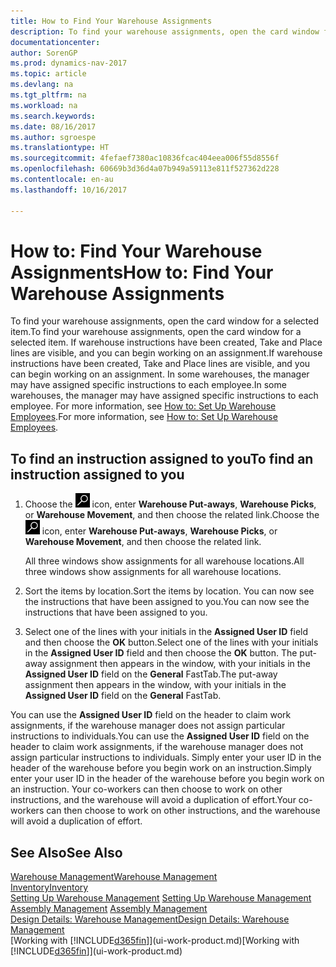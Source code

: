```yaml
---
title: How to Find Your Warehouse Assignments
description: To find your warehouse assignments, open the card window for a selected item. If warehouse instructions have been created, Take and Place lines are visible, and you can begin working on an assignment. In some warehouses, the manager may have assigned specific instructions to each employee.
documentationcenter: 
author: SorenGP
ms.prod: dynamics-nav-2017
ms.topic: article
ms.devlang: na
ms.tgt_pltfrm: na
ms.workload: na
ms.search.keywords: 
ms.date: 08/16/2017
ms.author: sgroespe
ms.translationtype: HT
ms.sourcegitcommit: 4fefaef7380ac10836fcac404eea006f55d8556f
ms.openlocfilehash: 60669b3d36d4a07b949a59113e811f527362d228
ms.contentlocale: en-au
ms.lasthandoff: 10/16/2017

---
```

# <a name="how-to-find-your-warehouse-assignments"></a><span data-ttu-id="4aca9-105">How to: Find Your Warehouse Assignments</span><span class="sxs-lookup"><span data-stu-id="4aca9-105">How to: Find Your Warehouse Assignments</span></span>
<span data-ttu-id="4aca9-106">To find your warehouse assignments, open the card window for a selected item.</span><span class="sxs-lookup"><span data-stu-id="4aca9-106">To find your warehouse assignments, open the card window for a selected item.</span></span> <span data-ttu-id="4aca9-107">If warehouse instructions have been created, Take and Place lines are visible, and you can begin working on an assignment.</span><span class="sxs-lookup"><span data-stu-id="4aca9-107">If warehouse instructions have been created, Take and Place lines are visible, and you can begin working on an assignment.</span></span> <span data-ttu-id="4aca9-108">In some warehouses, the manager may have assigned specific instructions to each employee.</span><span class="sxs-lookup"><span data-stu-id="4aca9-108">In some warehouses, the manager may have assigned specific instructions to each employee.</span></span> <span data-ttu-id="4aca9-109">For more information, see [How to: Set Up Warehouse Employees](warehouse-how-to-set-up-warehouse-employees.md).</span><span class="sxs-lookup"><span data-stu-id="4aca9-109">For more information, see [How to: Set Up Warehouse Employees](warehouse-how-to-set-up-warehouse-employees.md).</span></span>

## <a name="to-find-an-instruction-assigned-to-you"></a><span data-ttu-id="4aca9-110">To find an instruction assigned to you</span><span class="sxs-lookup"><span data-stu-id="4aca9-110">To find an instruction assigned to you</span></span>  
1.  <span data-ttu-id="4aca9-111">Choose the ![Search for Page or Report](media/ui-search/search_small.png "Search for Page or Report icon") icon, enter **Warehouse Put-aways**, **Warehouse Picks**, or **Warehouse Movement**, and then choose the related link.</span><span class="sxs-lookup"><span data-stu-id="4aca9-111">Choose the ![Search for Page or Report](media/ui-search/search_small.png "Search for Page or Report icon") icon, enter **Warehouse Put-aways**, **Warehouse Picks**, or **Warehouse Movement**, and then choose the related link.</span></span>

    <span data-ttu-id="4aca9-112">All three windows show assignments for all warehouse locations.</span><span class="sxs-lookup"><span data-stu-id="4aca9-112">All three windows show assignments for all warehouse locations.</span></span>  

2. <span data-ttu-id="4aca9-113">Sort the items by location.</span><span class="sxs-lookup"><span data-stu-id="4aca9-113">Sort the items by location.</span></span> <span data-ttu-id="4aca9-114">You can now see the instructions that have been assigned to you.</span><span class="sxs-lookup"><span data-stu-id="4aca9-114">You can now see the instructions that have been assigned to you.</span></span>  
3. <span data-ttu-id="4aca9-115">Select one of the lines with your initials in the **Assigned User ID** field and then choose the **OK** button.</span><span class="sxs-lookup"><span data-stu-id="4aca9-115">Select one of the lines with your initials in the **Assigned User ID** field and then choose the **OK** button.</span></span> <span data-ttu-id="4aca9-116">The put-away assignment then appears in the window, with your initials in the **Assigned User ID** field on the **General** FastTab.</span><span class="sxs-lookup"><span data-stu-id="4aca9-116">The put-away assignment then appears in the window, with your initials in the **Assigned User ID** field on the **General** FastTab.</span></span>  

<span data-ttu-id="4aca9-117">You can use the **Assigned User ID** field on the header to claim work assignments, if the warehouse manager does not assign particular instructions to individuals.</span><span class="sxs-lookup"><span data-stu-id="4aca9-117">You can use the **Assigned User ID** field on the header to claim work assignments, if the warehouse manager does not assign particular instructions to individuals.</span></span> <span data-ttu-id="4aca9-118">Simply enter your user ID in the header of the warehouse before you begin work on an instruction.</span><span class="sxs-lookup"><span data-stu-id="4aca9-118">Simply enter your user ID in the header of the warehouse before you begin work on an instruction.</span></span> <span data-ttu-id="4aca9-119">Your co-workers can then choose to work on other instructions, and the warehouse will avoid a duplication of effort.</span><span class="sxs-lookup"><span data-stu-id="4aca9-119">Your co-workers can then choose to work on other instructions, and the warehouse will avoid a duplication of effort.</span></span>  

## <a name="see-also"></a><span data-ttu-id="4aca9-120">See Also</span><span class="sxs-lookup"><span data-stu-id="4aca9-120">See Also</span></span>  
[<span data-ttu-id="4aca9-121">Warehouse Management</span><span class="sxs-lookup"><span data-stu-id="4aca9-121">Warehouse Management</span></span>](warehouse-manage-warehouse.md)  
[<span data-ttu-id="4aca9-122">Inventory</span><span class="sxs-lookup"><span data-stu-id="4aca9-122">Inventory</span></span>](inventory-manage-inventory.md)  
<span data-ttu-id="4aca9-123">[Setting Up Warehouse Management](warehouse-setup-warehouse.md)   </span><span class="sxs-lookup"><span data-stu-id="4aca9-123">[Setting Up Warehouse Management](warehouse-setup-warehouse.md)   </span></span>  
<span data-ttu-id="4aca9-124">[Assembly Management](assembly-assemble-items.md)  </span><span class="sxs-lookup"><span data-stu-id="4aca9-124">[Assembly Management](assembly-assemble-items.md)  </span></span>  
[<span data-ttu-id="4aca9-125">Design Details: Warehouse Management</span><span class="sxs-lookup"><span data-stu-id="4aca9-125">Design Details: Warehouse Management</span></span>](design-details-warehouse-management.md)  
<span data-ttu-id="4aca9-126">[Working with [!INCLUDE[d365fin](includes/d365fin_md.md)]](ui-work-product.md)</span><span class="sxs-lookup"><span data-stu-id="4aca9-126">[Working with [!INCLUDE[d365fin](includes/d365fin_md.md)]](ui-work-product.md)</span></span> 

